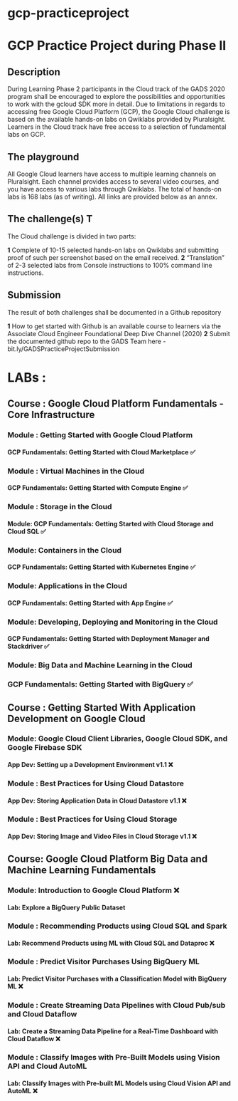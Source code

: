 # gcp-practiceproject
# GCP Practice Project during Phase II


## Description  

During Learning Phase 2 participants in the Cloud track of the GADS 2020 program shall be encouraged to explore the possibilities and opportunities to work with the gcloud SDK more in detail.  Due to limitations in regards to accessing free Google Cloud Platform (GCP), the Google Cloud challenge is based on the available hands-on labs on Qwiklabs provided by Pluralsight. Learners in the Cloud track have free access to a selection of fundamental labs on GCP.  

## The playground  
All Google Cloud learners have access to multiple learning channels on Pluralsight. Each channel provides access to several video courses, and you have access to various labs through Qwiklabs.   The total of hands-on labs is 168 labs (as of writing). All links are provided below as an annex.  

## The challenge(s)  T

The Cloud challenge is divided in two parts:  

**1** Complete of 10-15 selected hands-on labs on Qwiklabs and submitting proof of such per screenshot based on the email received. 
**2** “Translation” of 2-3 selected labs from Console instructions to 100% command line instructions.  

## Submission  

The result of both challenges shall be documented in a Github repository  
 
 **1** How to get started with Github is an available course to learners via the Associate Cloud Engineer Foundational Deep Dive Channel (2020) 
 **2** Submit the documented github repo to the GADS Team here  - bit.ly/GADSPracticeProjectSubmission



# LABs : 
## Course : Google Cloud Platform Fundamentals - Core Infrastructure

### Module :  Getting Started with Google Cloud Platform
#### GCP Fundamentals: Getting Started with Cloud Marketplace ✅

### Module :  Virtual Machines in the Cloud
#### GCP Fundamentals: Getting Started with Compute Engine ✅

### Module :  Storage in the Cloud
#### Module: GCP Fundamentals: Getting Started with Cloud Storage and Cloud SQL ✅

### Module: Containers in the Cloud
#### GCP Fundamentals: Getting Started with Kubernetes Engine  ✅ 

### Module: Applications in the Cloud
#### GCP Fundamentals: Getting Started with App Engine ✅

### Module: Developing, Deploying and Monitoring in the Cloud
#### GCP Fundamentals: Getting Started with Deployment Manager and Stackdriver ✅

### Module: Big Data and Machine Learning in the Cloud
### GCP Fundamentals: Getting Started with BigQuery ✅

## Course : Getting Started With Application Development on Google Cloud

### Module: Google Cloud Client Libraries, Google Cloud SDK, and Google Firebase SDK 
#### App Dev: Setting up a Development Environment v1.1 ❌

### Module : Best Practices for Using Cloud Datastore
#### App Dev: Storing Application Data in Cloud Datastore v1.1 ❌

### Module : Best Practices for Using Cloud Storage
#### App Dev: Storing Image and Video Files in Cloud Storage v1.1 ❌

## Course: Google Cloud Platform Big Data and Machine Learning Fundamentals

### Module: Introduction to Google Cloud Platform ❌
#### Lab: Explore a BigQuery Public Dataset

### Module : Recommending Products using Cloud SQL and Spark
#### Lab: Recommend Products using ML with Cloud SQL and Dataproc ❌

### Module : Predict Visitor Purchases Using BigQuery ML
#### Lab: Predict Visitor Purchases with a Classification Model with BigQuery ML ❌

### Module : Create Streaming Data Pipelines with Cloud Pub/sub and Cloud Dataflow
#### Lab: Create a Streaming Data Pipeline for a Real-Time Dashboard with Cloud Dataflow ❌

### Module : Classify Images with Pre-Built Models using Vision API and Cloud AutoML
#### Lab: Classify Images with Pre-built ML Models using Cloud Vision API and AutoML ❌
